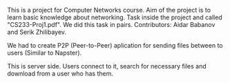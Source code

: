 This is a project for Computer Networks course. Aim of the project is to learn basic knowledge about networking. Task inside the project and called "CS233-Proj1.pdf". We did this task in pairs. Contributors: Aidar Babanov and Serik Zhilibayev.   

We had to create P2P (Peer-to-Peer) aplication for sending files between to users (Similar to Napster). 

This is server side. Users connect to it, search for necessary files and download from a user who has them.

